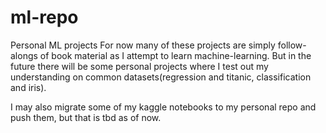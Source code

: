 # ml-repo
Personal ML projects
For now many of these projects are simply follow-alongs of book material as I attempt to learn machine-learning. But in the future there will be some personal projects where I test out my understanding on common datasets(regression and titanic, classification and iris). 

I may also migrate some of my kaggle notebooks to my personal repo and push them, but that is tbd as of now.
